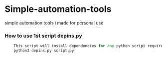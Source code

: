 # Simple-automation-tools
simple automation tools i made for personal use

### How to use 1st script depins.py
```python
    This script will install dependencies for any python script required to run
    python3 depins.py script.py
```
